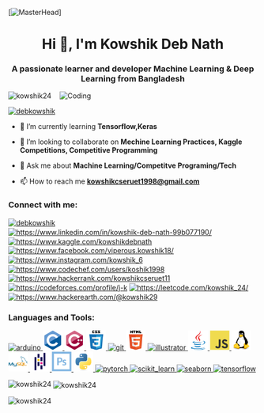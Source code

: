 [![MasterHead](https://gifer.com/en/9WsF)]

<h1 align="center">Hi 👋, I'm Kowshik Deb Nath</h1>

<h3 align="center">A passionate learner and developer Machine Learning & Deep Learning from Bangladesh</h3>
<img align="right" alt="Coding" width="400" src="https://www.google.com/search?q=animated+gif+images+coding+python&tbm=isch&ved=2ahUKEwihyf3lm_P4AhUridgFHQHDAtcQ2-cCegQIABAA&oq=animated+gif+images+coding+python&gs_lcp=CgNpbWcQAzoECCMQJzoGCAAQHhAIUNAFWOw8YJc_aARwAHgAgAGIAogBnxCSAQYwLjExLjGYAQCgAQGqAQtnd3Mtd2l6LWltZ8ABAQ&sclient=img&ei=_1bNYuHNK6uS4t4PgYaLuA0&bih=718&biw=1536#imgrc=dJAYuASTtMndcM&imgdii=XialIsv7hGa1mM">
<p align="left"> <img src="https://komarev.com/ghpvc/?username=kowshik24&label=Profile%20views&color=0e75b6&style=flat" alt="kowshik24" /> </p>

<p align="left"> <a href="https://twitter.com/debkowshik" target="blank"><img src="https://img.shields.io/twitter/follow/debkowshik?logo=twitter&style=for-the-badge" alt="debkowshik" /></a> </p>

- 🌱 I’m currently learning **Tensorflow,Keras**

- 👯 I’m looking to collaborate on **Mechine Learning Practices, Kaggle Competitions, Competitive Programming**

- 💬 Ask me about **Machine Learning/Competitve Programing/Tech**

- 📫 How to reach me **kowshikcseruet1998@gmail.com**

<h3 align="left">Connect with me:</h3>
<p align="left">
<a href="https://twitter.com/debkowshik" target="blank"><img align="center" src="https://raw.githubusercontent.com/rahuldkjain/github-profile-readme-generator/master/src/images/icons/Social/twitter.svg" alt="debkowshik" height="30" width="40" /></a>
<a href="https://linkedin.com/in/https://www.linkedin.com/in/kowshik-deb-nath-99b077190/" target="blank"><img align="center" src="https://raw.githubusercontent.com/rahuldkjain/github-profile-readme-generator/master/src/images/icons/Social/linked-in-alt.svg" alt="https://www.linkedin.com/in/kowshik-deb-nath-99b077190/" height="30" width="40" /></a>
<a href="https://kaggle.com/https://www.kaggle.com/kowshikdebnath" target="blank"><img align="center" src="https://raw.githubusercontent.com/rahuldkjain/github-profile-readme-generator/master/src/images/icons/Social/kaggle.svg" alt="https://www.kaggle.com/kowshikdebnath" height="30" width="40" /></a>
<a href="https://fb.com/https://www.facebook.com/viperous.kowshik18/" target="blank"><img align="center" src="https://raw.githubusercontent.com/rahuldkjain/github-profile-readme-generator/master/src/images/icons/Social/facebook.svg" alt="https://www.facebook.com/viperous.kowshik18/" height="30" width="40" /></a>
<a href="https://instagram.com/https://www.instagram.com/kowshik_6" target="blank"><img align="center" src="https://raw.githubusercontent.com/rahuldkjain/github-profile-readme-generator/master/src/images/icons/Social/instagram.svg" alt="https://www.instagram.com/kowshik_6" height="30" width="40" /></a>
<a href="https://www.codechef.com/users/https://www.codechef.com/users/koshik1998" target="blank"><img align="center" src="https://cdn.jsdelivr.net/npm/simple-icons@3.1.0/icons/codechef.svg" alt="https://www.codechef.com/users/koshik1998" height="30" width="40" /></a>
<a href="https://www.hackerrank.com/https://www.hackerrank.com/kowshikcseruet11" target="blank"><img align="center" src="https://raw.githubusercontent.com/rahuldkjain/github-profile-readme-generator/master/src/images/icons/Social/hackerrank.svg" alt="https://www.hackerrank.com/kowshikcseruet11" height="30" width="40" /></a>
<a href="https://codeforces.com/profile/https://codeforces.com/profile/j-k" target="blank"><img align="center" src="https://raw.githubusercontent.com/rahuldkjain/github-profile-readme-generator/master/src/images/icons/Social/codeforces.svg" alt="https://codeforces.com/profile/j-k" height="30" width="40" /></a>
<a href="https://www.leetcode.com/https://leetcode.com/kowshik_24/" target="blank"><img align="center" src="https://raw.githubusercontent.com/rahuldkjain/github-profile-readme-generator/master/src/images/icons/Social/leet-code.svg" alt="https://leetcode.com/kowshik_24/" height="30" width="40" /></a>
<a href="https://www.hackerearth.com/https://www.hackerearth.com/@kowshik29" target="blank"><img align="center" src="https://raw.githubusercontent.com/rahuldkjain/github-profile-readme-generator/master/src/images/icons/Social/hackerearth.svg" alt="https://www.hackerearth.com/@kowshik29" height="30" width="40" /></a>
</p>

<h3 align="left">Languages and Tools:</h3>
<p align="left"> <a href="https://www.arduino.cc/" target="_blank" rel="noreferrer"> <img src="https://cdn.worldvectorlogo.com/logos/arduino-1.svg" alt="arduino" width="40" height="40"/> </a> <a href="https://www.cprogramming.com/" target="_blank" rel="noreferrer"> <img src="https://raw.githubusercontent.com/devicons/devicon/master/icons/c/c-original.svg" alt="c" width="40" height="40"/> </a> <a href="https://www.w3schools.com/cpp/" target="_blank" rel="noreferrer"> <img src="https://raw.githubusercontent.com/devicons/devicon/master/icons/cplusplus/cplusplus-original.svg" alt="cplusplus" width="40" height="40"/> </a> <a href="https://www.w3schools.com/css/" target="_blank" rel="noreferrer"> <img src="https://raw.githubusercontent.com/devicons/devicon/master/icons/css3/css3-original-wordmark.svg" alt="css3" width="40" height="40"/> </a> <a href="https://git-scm.com/" target="_blank" rel="noreferrer"> <img src="https://www.vectorlogo.zone/logos/git-scm/git-scm-icon.svg" alt="git" width="40" height="40"/> </a> <a href="https://www.w3.org/html/" target="_blank" rel="noreferrer"> <img src="https://raw.githubusercontent.com/devicons/devicon/master/icons/html5/html5-original-wordmark.svg" alt="html5" width="40" height="40"/> </a> <a href="https://www.adobe.com/in/products/illustrator.html" target="_blank" rel="noreferrer"> <img src="https://www.vectorlogo.zone/logos/adobe_illustrator/adobe_illustrator-icon.svg" alt="illustrator" width="40" height="40"/> </a> <a href="https://www.java.com" target="_blank" rel="noreferrer"> <img src="https://raw.githubusercontent.com/devicons/devicon/master/icons/java/java-original.svg" alt="java" width="40" height="40"/> </a> <a href="https://developer.mozilla.org/en-US/docs/Web/JavaScript" target="_blank" rel="noreferrer"> <img src="https://raw.githubusercontent.com/devicons/devicon/master/icons/javascript/javascript-original.svg" alt="javascript" width="40" height="40"/> </a> <a href="https://www.linux.org/" target="_blank" rel="noreferrer"> <img src="https://raw.githubusercontent.com/devicons/devicon/master/icons/linux/linux-original.svg" alt="linux" width="40" height="40"/> </a> <a href="https://www.mysql.com/" target="_blank" rel="noreferrer"> <img src="https://raw.githubusercontent.com/devicons/devicon/master/icons/mysql/mysql-original-wordmark.svg" alt="mysql" width="40" height="40"/> </a> <a href="https://pandas.pydata.org/" target="_blank" rel="noreferrer"> <img src="https://raw.githubusercontent.com/devicons/devicon/2ae2a900d2f041da66e950e4d48052658d850630/icons/pandas/pandas-original.svg" alt="pandas" width="40" height="40"/> </a> <a href="https://www.photoshop.com/en" target="_blank" rel="noreferrer"> <img src="https://raw.githubusercontent.com/devicons/devicon/master/icons/photoshop/photoshop-line.svg" alt="photoshop" width="40" height="40"/> </a> <a href="https://www.python.org" target="_blank" rel="noreferrer"> <img src="https://raw.githubusercontent.com/devicons/devicon/master/icons/python/python-original.svg" alt="python" width="40" height="40"/> </a> <a href="https://pytorch.org/" target="_blank" rel="noreferrer"> <img src="https://www.vectorlogo.zone/logos/pytorch/pytorch-icon.svg" alt="pytorch" width="40" height="40"/> </a> <a href="https://scikit-learn.org/" target="_blank" rel="noreferrer"> <img src="https://upload.wikimedia.org/wikipedia/commons/0/05/Scikit_learn_logo_small.svg" alt="scikit_learn" width="40" height="40"/> </a> <a href="https://seaborn.pydata.org/" target="_blank" rel="noreferrer"> <img src="https://seaborn.pydata.org/_images/logo-mark-lightbg.svg" alt="seaborn" width="40" height="40"/> </a> <a href="https://www.tensorflow.org" target="_blank" rel="noreferrer"> <img src="https://www.vectorlogo.zone/logos/tensorflow/tensorflow-icon.svg" alt="tensorflow" width="40" height="40"/> </a> </p>

<p><img align="left" src="https://github-readme-stats.vercel.app/api/top-langs?username=kowshik24&show_icons=true&locale=en&layout=compact" alt="kowshik24" /></p>

<p>&nbsp;<img align="center" src="https://github-readme-stats.vercel.app/api?username=kowshik24&show_icons=true&locale=en" alt="kowshik24" /></p>

<p><img align="center" src="https://github-readme-streak-stats.herokuapp.com/?user=kowshik24&" alt="kowshik24" /></p>
